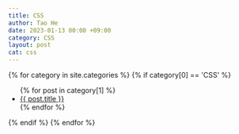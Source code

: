 ```yaml
---
title: CSS
author: Tao He
date: 2023-01-13 00:00 +09:00
category: CSS
layout: post
cat: css
---
```


{% for category in site.categories %}
{% if category[0] == 'CSS' %}

  <ul>
    {% for post in category[1] %}
      <li><a href="{{ post.url }}">{{ post.title }}</a></li>
    {% endfor %}
  </ul>
	{% endif %}
{% endfor %}
